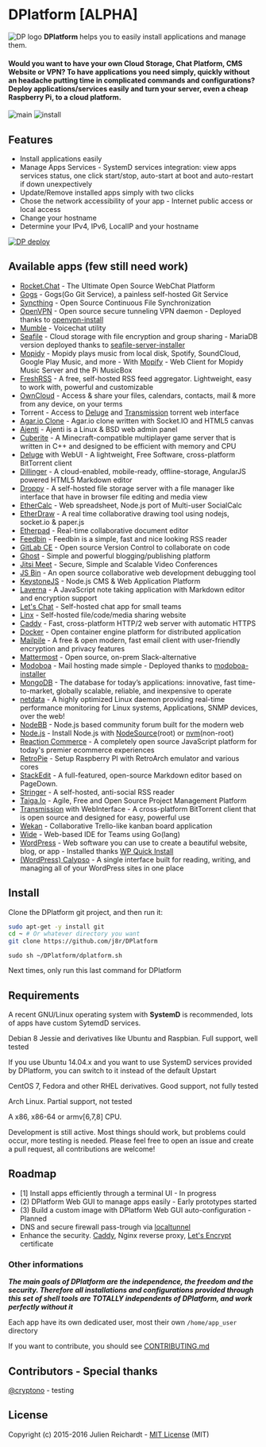 # DPlatform [ALPHA]
![DP logo](https://j8r.github.io/DPlatform/img/logo.svg)
 **DPlatform** helps you to easily install applications and manage them.
#### Would you want to have your own Cloud Storage, Chat Platform, CMS Website or VPN? To have applications you need simply, quickly without an headache putting time in complicated commands and configurations? Deploy applications/services easily and turn your server, even a cheap Raspberry Pi, to a cloud platform.
![main](https://raw.githubusercontent.com/j8r/DPlatform/gh-pages/img/main.png)
![install](https://raw.githubusercontent.com/j8r/DPlatform/gh-pages/img/install.png)

## Features
 - Install applications easily
 - Manage Apps Services - SystemD services integration: view apps services status, one click start/stop, auto-start at boot and auto-restart if down unexpectively
 - Update/Remove installed apps simply with two clicks
 - Chose the network accessibility of your app - Internet public access or local access
 - Change your hostname
 - Determine your IPv4, IPv6, LocalIP and your hostname

 [![DP deploy](https://raw.githubusercontent.com/j8r/DPlatform/gh-pages/img/deploy.png)](https://j8r.github.io/DPlatform/)
## Available apps (few still need work)
 - [Rocket.Chat](https://rocket.chat/) - The Ultimate Open Source WebChat Platform
 - [Gogs](http://gogs.io/) - Gogs(Go Git Service), a painless self-hosted Git Service
 - [Syncthing](https://syncthing.net/) - Open Source Continuous File Synchronization
 - [OpenVPN](https://openvpn.net/) - Open source secure tunneling VPN daemon - Deployed thanks to [openvpn-install](https://github.com/Nyr/openvpn-install)
 - [Mumble](http://www.mumble.info/) - Voicechat utility
 - [Seafile](https://seafile.com) - Cloud storage with file encryption and group sharing - MariaDB version deployed thanks to [seafile-server-installer](https://github.com/SeafileDE/seafile-server-installer)
 - [Mopidy](https://www.mopidy.com/) - Mopidy plays music from local disk, Spotify, SoundCloud, Google Play Music, and more - With [Mopify](https://github.com/dirkgroenen/mopidy-mopify) - Web Client for Mopidy Music Server and the Pi MusicBox
 - [FreshRSS](http://freshrss.org/) - A free, self-hosted RSS feed aggregator. Lightweight, easy to work with, powerful and customizable
 - [OwnCloud](https://owncloud.org/) - Access & share your files, calendars, contacts, mail & more from any device, on your terms
 - Torrent - Access to [Deluge](http://deluge-torrent.org/) and [Transmission](http://www.transmissionbt.com/) torrent web interface
 - [Agar.io Clone](https://github.com/huytd/agar.io-clone) - Agar.io clone written with Socket.IO and HTML5 canvas
 - [Ajenti](http://ajenti.org/core/) - Ajenti is a Linux & BSD web admin panel
 - [Cuberite](http://cuberite.org/) - A Minecraft-compatible multiplayer game server that is written in C++ and designed to be efficient with memory and CPU
 - [Deluge](http://deluge-torrent.org/) with WebUI - A lightweight, Free Software, cross-platform BitTorrent client
 - [Dillinger](http://dillinger.io/) - A cloud-enabled, mobile-ready, offline-storage, AngularJS powered HTML5 Markdown editor
 - [Droppy](https://github.com/silverwind/droppy) - A self-hosted file storage server with a file manager like interface that have in browser file editing and media view
 - [EtherCalc](https://ethercalc.net/) - Web spreadsheet, Node.js port of Multi-user SocialCalc
 - [EtherDraw](https://github.com/JohnMcLear/draw) - A real time collaborative drawing tool using nodejs, socket.io & paper.js
 - [Etherpad](http://etherpad.org/) - Real-time collaborative document editor
 - [Feedbin](https://feedbin.com/) - Feedbin is a simple, fast and nice looking RSS reader
 - [GitLab CE](https://about.gitlab.com/features/) - Open source Version Control to collaborate on code
 - [Ghost](https://ghost.org/) - Simple and powerful blogging/publishing platform
 - [Jitsi Meet](https://jitsi.org/Projects/JitsiMeet) - Secure, Simple and Scalable Video Conferences
 - [JS Bin](http://jsbin.com) - An open source collaborative web development debugging tool
 - [KeystoneJS](http://keystonejs.com/) - Node.js CMS & Web Application Platform
 - [Laverna](https://laverna.cc/) - A JavaScript note taking application with Markdown editor and encryption support
 - [Let's Chat](https://sdelements.github.io/lets-chat/) - Self-hosted chat app for small teams
 - [Linx](https://github.com/andreimarcu/linx-server) - Self-hosted file/code/media sharing website
 - [Caddy](https://caddyserver.com/) - Fast, cross-platform HTTP/2 web server with automatic HTTPS
 - [Docker](https://www.docker.com/) - Open container engine platform for distributed application
 - [Mailpile](https://www.mailpile.is/) - A free & open modern, fast email client with user-friendly encryption and privacy features
 - [Mattermost](http://mattermost.org/) - Open source, on-prem Slack-alternative
 - [Modoboa](https://github.com/tonioo/modoboa) - Mail hosting made simple - Deployed thanks to [modoboa-installer](https://github.com/modoboa/modoboa-installer)
 - [MongoDB](https://www.mongodb.org/) - The database for today’s applications: innovative, fast time-to-market, globally scalable, reliable, and inexpensive to operate
 - [netdata](http://netdata.firehol.org/) - A highly optimized Linux daemon providing real-time performance monitoring for Linux systems, Applications, SNMP devices, over the web!
 - [NodeBB](https://nodebb.org/) - Node.js based community forum built for the modern web
 - [Node.js](https://nodejs.org/) - Install Node.js with [NodeSource](https://nodesource.com/)(root) or [nvm](https://github.com/creationix/nvm)(non-root)
 - [Reaction Commerce](https://reactioncommerce.com/) - A completely open source JavaScript platform for today's premier ecommerce experiences
 - [RetroPie](https://github.com/RetroPie/RetroPie-Setup) - Setup Raspberry PI with RetroArch emulator and various cores
 - [StackEdit](https://stackedit.io/) - A full-featured, open-source Markdown editor based on PageDown.
 - [Stringer](https://github.com/swanson/stringer) - A self-hosted, anti-social RSS reader
 - [Taiga.Io](https://taiga.io/) - Agile, Free and Open Source Project Management Platform
 - [Transmission](https://www.transmissionbt.com/) with WebInterface - A cross-platform BitTorrent client that is open source and designed for easy, powerful use
 - [Wekan](https://wekan.io/) - Collaborative Trello-like kanban board application
 - [Wide](https://wide.b3log.org/) - Web-based IDE for Teams using Go(lang)
 - [WordPress](https://wordpress.org/) - Web software you can use to create a beautiful website, blog, or app - Installed thanks [WP Quick Install](http://wp-quick-install.com/)
 - [(WordPress) Calypso](https://developer.wordpress.com/calypso/) - A single interface built for reading, writing, and managing all of your WordPress sites in one place

## Install
Clone the DPlatform git project, and then run it:
``` sh
sudo apt-get -y install git
cd ~ # Or whatever directory you want
git clone https://github.com/j8r/DPlatform
```
`sudo sh ~/DPlatform/dplatform.sh`

Next times, only run this last command for DPlatform


## Requirements

A recent GNU/Linux operating system with **SystemD** is recommended, lots of apps have custom SytemdD services.

Debian 8 Jessie and derivatives like Ubuntu and Raspbian. Full support, well tested

If you use Ubuntu 14.04.x and you want to use SystemD services provided by DPlatform, you can switch to it instead of the default Upstart

CentOS 7, Fedora and other RHEL derivatives. Good support, not fully tested

Arch Linux. Partial support, not tested

A x86, x86-64 or armv[6,7,8] CPU.

Development is still active. Most things should work, but problems could occur, more testing is needed.
Please feel free to open an issue and create a pull request, all contributions are welcome!

## Roadmap

 - [1] Install apps efficiently through a terminal UI - In progress
 - (2) DPlatform Web GUI to manage apps easily - Early prototypes started
 - (3) Build a custom image with DPlatform Web GUI auto-configuration - Planned
 - DNS and secure firewall pass-trough via [localtunnel](https://localtunnel.me/)
 - Enhance the security. [Caddy](https://caddyserver.com/), Nginx reverse proxy, [Let's Encrypt](https://letsencrypt.org/) certificate

### Other informations

 ***The main goals of DPlatform are the independence, the freedom and the security. Therefore all installations and configurations provided through this set of shell tools are TOTALLY independents of DPlatform, and work perfectly without it***

Each app have its own dedicated user, most their own `/home/app_user` directory

If you want to contribute, you should see [CONTRIBUTING.md](https://github.com/j8r/DPlatform/blob/master/CONTRIBUTING.md)

## Contributors - Special thanks
[@cryptono](https://github.com/cryptono) - testing

## License
Copyright (c) 2015-2016 Julien Reichardt - [MIT License](http://opensource.org/licenses/MIT) (MIT)
